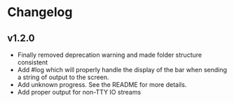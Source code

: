 Changelog
================================================================================

v1.2.0
--------------------------------------------------------------------------------
* Finally removed deprecation warning and made folder structure consistent
* Add #log which will properly handle the display of the bar when sending
  a string of output to the screen.
* Add unknown progress. See the README for more details.
* Add proper output for non-TTY IO streams
